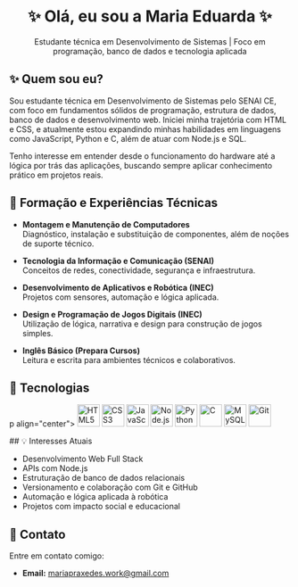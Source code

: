 
<h1 align="center">✨ Olá, eu sou a Maria Eduarda ✨</h1>

<p align="center">
  Estudante técnica em Desenvolvimento de Sistemas | Foco em programação, banco de dados e tecnologia aplicada
</p>

## ✨ Quem sou eu?

Sou estudante técnica em Desenvolvimento de Sistemas pelo SENAI CE, com foco em fundamentos sólidos de programação, estrutura de dados, banco de dados e desenvolvimento web. Iniciei minha trajetória com HTML e CSS, e atualmente estou expandindo minhas habilidades em linguagens como JavaScript, Python e C, além de atuar com Node.js e SQL.

Tenho interesse em entender desde o funcionamento do hardware até a lógica por trás das aplicações, buscando sempre aplicar conhecimento prático em projetos reais.


## 🚀 Formação e Experiências Técnicas

- **Montagem e Manutenção de Computadores**  
  Diagnóstico, instalação e substituição de componentes, além de noções de suporte técnico.

- **Tecnologia da Informação e Comunicação (SENAI)**  
  Conceitos de redes, conectividade, segurança e infraestrutura.

- **Desenvolvimento de Aplicativos e Robótica (INEC)**  
  Projetos com sensores, automação e lógica aplicada.

- **Design e Programação de Jogos Digitais (INEC)**  
  Utilização de lógica, narrativa e design para construção de jogos simples.

- **Inglês Básico (Prepara Cursos)**  
  Leitura e escrita para ambientes técnicos e colaborativos.

## 🧠 Tecnologias

p align="center">
  <img src="https://cdn.jsdelivr.net/gh/devicons/devicon/icons/html5/html5-original.svg" height="40" alt="HTML5"/>
  <img src="https://cdn.jsdelivr.net/gh/devicons/devicon/icons/css3/css3-original.svg" height="40" alt="CSS3"/>
  <img src="https://cdn.jsdelivr.net/gh/devicons/devicon/icons/javascript/javascript-original.svg" height="40" alt="JavaScript"/>
  <img src="https://cdn.jsdelivr.net/gh/devicons/devicon/icons/nodejs/nodejs-original.svg" height="40" alt="Node.js"/>
  <img src="https://cdn.jsdelivr.net/gh/devicons/devicon/icons/python/python-original.svg" height="40" alt="Python"/>
  <img src="https://cdn.jsdelivr.net/gh/devicons/devicon/icons/c/c-original.svg" height="40" alt="C"/>
  <img src="https://cdn.jsdelivr.net/gh/devicons/devicon/icons/mysql/mysql-original.svg" height="40" alt="MySQL"/>
  <img src="https://cdn.jsdelivr.net/gh/devicons/devicon/icons/git/git-original.svg" height="40" alt="Git"/>
</p>
## 💡 Interesses Atuais

- Desenvolvimento Web Full Stack  
- APIs com Node.js  
- Estruturação de banco de dados relacionais  
- Versionamento e colaboração com Git e GitHub  
- Automação e lógica aplicada à robótica  
- Projetos com impacto social e educacional

## 📩 Contato

Entre em contato comigo:
- **Email:** mariapraxedes.work@gmail.com
